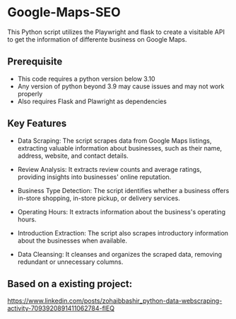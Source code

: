 # Google-Maps-SEO
This Python script utilizes the Playwright and flask to create a visitable API to get the information of differente business on Google Maps.


## Prerequisite
- This code requires a python version below 3.10
- Any version of python beyond 3.9 may cause issues and may not work properly
- Also requires Flask and Plawright as dependencies

## Key Features
- Data Scraping: The script scrapes data from Google Maps listings, extracting valuable information about businesses, such as their name, address, website, and contact details.

- Review Analysis: It extracts review counts and average ratings, providing insights into businesses' online reputation.

- Business Type Detection: The script identifies whether a business offers in-store shopping, in-store pickup, or delivery services.

- Operating Hours: It extracts information about the business's operating hours.

- Introduction Extraction: The script also scrapes introductory information about the businesses when available.

- Data Cleansing: It cleanses and organizes the scraped data, removing redundant or unnecessary columns.

## Based on a existing project:


https://www.linkedin.com/posts/zohaibbashir_python-data-webscraping-activity-7093920891411062784-flEQ



